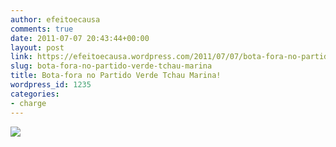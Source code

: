 ```yaml
---
author: efeitoecausa
comments: true
date: 2011-07-07 20:43:44+00:00
layout: post
link: https://efeitoecausa.wordpress.com/2011/07/07/bota-fora-no-partido-verde-tchau-marina/
slug: bota-fora-no-partido-verde-tchau-marina
title: Bota-fora no Partido Verde Tchau Marina!
wordpress_id: 1235
categories:
- charge
---
```


[![](http://efeitoecausa.files.wordpress.com/2011/07/marina-fora-do-pv.jpg)](http://efeitoecausa.files.wordpress.com/2011/07/marina-fora-do-pv.jpg)
